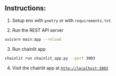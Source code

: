 ## Instructions:

1. Setup env with `poetry` or with `requirements.txt`

2. Run the REST API server

```bash
uvicorn main:app --reload
```

3. Run chainlit app

```bash
chainlit run chainlit_app.py --port 3003
```

4. Visit the chainlit app at [`http://localhost:3003`](http://localhost:3003)
